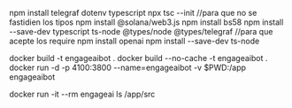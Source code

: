 npm install telegraf dotenv typescript
npx tsc --init   //para que no se fastidien los tipos
npm install @solana/web3.js
npm install bs58
npm install --save-dev typescript ts-node @types/node @types/telegraf //para que acepte los require
npm install openai
npm install --save-dev ts-node



docker build -t engageaibot .
docker build --no-cache -t engageaibot .
docker run -d -p 4100:3800 --name=engageaibot -v $PWD:/app engageaibot

docker run -it --rm engageai ls /app/src
